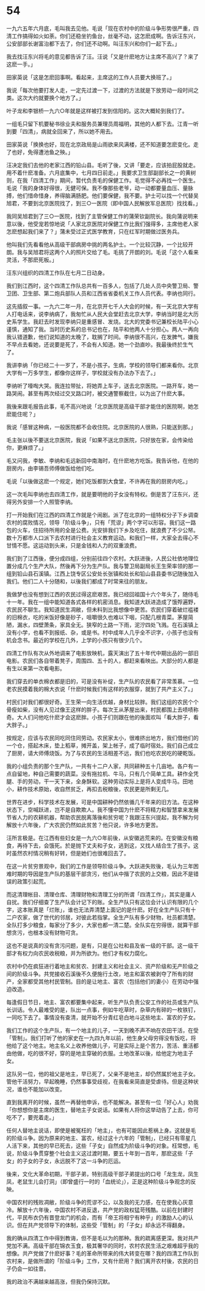 # 54

一九六五年六月底，毛叫我去见他。毛说「现在农村中的阶级斗争形势很严重，四清工作搞得如火如荼。你们还稳坐钓鱼台，丝毫不动，这怎麽成啊。告诉汪东兴，公安部部长谢富治都下去了，你们还不动啊。叫汪东兴和你们一起下去。」

我去找汪东兴将毛的意见都告诉了汪。汪说「又是什麽地方让主席不高兴了？来了这麽一手。」

田家英说「这是怎麽回事啊。看起来，主席这的工作人员要大换班了。」

我说「每次他要打发人走，一定先过渡一下，过渡的方法就是下放劳动一段时间之类。这次大约就要换个地方了。」

叶子龙和李银桥一九六○年就是这样被打发到信阳的。这次大概轮到我们了。

一组毛只留下机要秘书徐业夫和服务员兼理员周福明，其他的人都下去。江青一听到要「四清」，病就全回来了，所以她不用去。

田家英说「换换也好，现在北京政局是山雨欲来风满楼，还不知道要怎麽变化。走了也好，免得遭池鱼之殃。」

汪决定我们去他的老家江西的铅山县。毛听了後，又讲「要走，应该拍屁股就走。用不着什麽准备。六月底集中，七月四日前走。」我要求卫生部副部长之一的黄树则，在我「四清工作」期间，暂代负责毛的保健工作。毛觉得不必再找一个医生。毛说「我的身体好得很，无健可保。我不像那些老爷，动一动都要量血压、量脉搏，他们惜命惜身，养得脑满肠肥。他们要保健，我不要。护士可以找一个代替吴旭君，不要到北京医院找了，到三○一医院（即中国人民解放军总医院）找找看。」

我同吴旭君到了三○一医院，找到了主管保健工作的蒲荣钦副院长。我向蒲说明来意以後，他受宠若惊地说「人家北京医院对保健工作比我们强得多，主席他老人家怎麽想起我们来了？」蒲未受过正式医学教育，只在红军时期做过医务兵。

他叫我们先看看他从高级干部病房中挑的两名护士。一个比较沉静，一个比较开朗。我与吴旭君将这两个人的照片交给了毛。毛挑了开朗的刘。毛说「这个人看来灵活，不那麽死板。」

汪东兴组织的四清工作队在七月二日动身。

我们到江西时，这个四清工作队总共有一百多人，包括了几处人员中央警卫局、警卫团、卫生部、第二炮兵部队人员和江西省省委机关工作人员代表。李纳也同行。

这先插叙一事。一九六二年一月，在北京开七千人大会的时候，有一天北京大学有人打电话来，说李纳病了，我匆忙从人民大会堂赶去北京大学，李纳当时是北大历史系学生。我赶去时发现李纳只是重感冒、发烧。北大的党委书记兼校长陆平小心谨慎，通知了我。当时历史系的总书记也在，陆平和他两人十分担心。两人一再向我认错道歉，他们说知道的太晚了，耽搁了时间。李纳很不高兴，在发脾气，嫌我不早点去看她，还说要是死了，不会有人知道。她一个劲直吵。我最後终於生气了。

我讲李纳「你已经二十一岁了，不是小孩子。生病，学校的领导们都来看你。北京大学有一万多学生，都像你这样子，学校就没有办法办下去了。」

李纳听了嚎啕大哭。我连拉带扯，将她弄上车子，送去北京医院。一路开车，她一路哭闹。甚至有两次经过交叉路口时，被交通警察截住，以为出了什麽大事。

我後来跟毛报告此事，毛不高兴地说「北京医院是高级干部才能住的医院啊，她怎麽能住呢？」

我说「感冒这种病，一般医院都不会收住院。北京医院的人很熟，只能送到那。」

毛主张以後不要送北京医院，我说「如果不送北京医院，只好放在家，会传染给你，更麻烦了。」

毛又问我，李敏、李纳和毛远新回中南海时，在什麽地方吃饭。我告诉他，在他的厨房内，由李锡吾师傅做饭给他们吃。

毛说「以後做这麽一个规定，她们吃饭都到大食堂，不许再在我的厨房内吃。」

这一次毛叫李纳也去四清工作，就是要明他的子女没有特权。倒是苦了汪东兴，还得另外安排一个人照管李纳。

打一开始我们在江西的四清工作就是个闹剧。派了在北京的一组特权分子下乡调查农村的腐败情况，领导「阶级斗争」，只有「荒谬」两个字可以形容。我们这一路包的火车，住招待所用的全是公费。光安排我们下乡及吃住，就浪费了不少公帑。数十万都市人口派下去农村进行社会主义教育运动。和我们一样，大家全去得心不甘情不愿。这运动到头来，只是金钱和人力的双重浪费。

我们到了江西後，便分成四组，分别前往四个农村。大跃进後，人民公社依地理位置分成几个生产大队，然後再下分为生产队。我与警卫局副局长王生荣率领的那一组到铅山县石溪镇。江西上饶专区公安处长张镇和处长和铅山县县委书记随後加入我们。他们二人十分随和，以後我们都成了时常来往的朋友。

我做梦也没有想到江西的农民过得这麽艰苦。我已经回祖国十六个年头了，随侍毛十一年。我在一组中能知道各式各样的机密消息。我知道大跃进造成了饿殍遍野，农民民不聊生。我知道民生凋敝，但未料到比我想像中更苦。农民们穿着破烂褴褛的旧棉衣，吃的米饭好像是砂子，咀嚼很久也难以下咽，只配几根青菜。茅屋简陋，漏水，四壁萧条，家具全无。狭窄的土路一下雨，泥泞四处飞溅。在石溪镇上没有小学，也看不到报纸、杂，或是书。村中成年人几乎全不识字，小孩子也没有机会念书。最近的学校在几外，上学的小孩只有很少几个。

四清工作队有次从外地调来了电影放映机，露天演出了五十年代中期出品的一部旧电影。农民们各自带着凳子，周围四、五十的人，都赶来看映出。大部分的人都是有生以来第一次看电影。

我们穿去的单衣棉衣都是旧的，可是没有补绽，生产队的农民看了非常羡慕。一位老农民摸着我的棉大衣说「什麽时候我们有这样的衣服穿，就到了共产主义了。」

村民们对我们都很好奇。王生荣一向生活优越，身材比较胖。我们这组的农民个个骨瘦如柴，没有人见过像王这样的胖子。每次王从茅屋出来，村民都围上去啧啧称奇。大人们问他吃什麽才会这麽胖。小孩子们则跟在他的後面欢叫「看大胖子，看大胖子。」

按规定，应该与农民同吃同住同劳动。农民家太小，很难挤出地方，我们借他们的一个仓，搭起木床，垫上稻草，摊开盖，架上帐子，成了临时宿处。我们自己成立了厨房，请大师傅烧饭。为了与农民的生活相差不远，我们也吃农民吃的硬乾饭。

我的小组负责的那个生产队，一共有十二户人家，共同耕种五十几亩地。各户有一点自留地，种自己需要的蔬菜。没有拖拉机、牛马，只有几个简单工具。耕作全凭腿、手的劳动，干一天下来，全身酥软。这种劳动实际上是将人变成牛马。田地小，耕作技术原始，收自然贫乏，再扣去税粮後，农民更是所剩无几。

世界在进步，科学技术在发展，可是中国耕种仍然依循几千年来的旧方法。在这种状态下，空喊跃进，岂不是自欺欺人。我不懂中国为什麽不将精力和智慧拿来发展节省人力的农耕机器，帮助农民脱离落後和贫穷呢？我跟汪东兴提起，我不解为何解放十六年後，广大农民仍然如此贫苦？他只说，许多地方更苦。

汪所言极是。在江西有些妇女是一九六○年前後，从安徽逃荒来的。在安徽没有粮食，再待下去，会饿死。於是抛下丈夫和子女，逃到这，又找人结合生了孩子。这时虽然农村情况稍有好转，但是她们也很难回去了。

在这一片贫穷景观中，我们的工作是领导阶级斗争。大跃进失败後，毛认为三年困难时期的导因是生产队的基层干部贪污，他们从中揩了农民的上交粮，因此不是错误的政策引起荒。

而这清理帐目、清理仓库、清理财物和清理工分的所谓「四清工作」，其实是庸人自扰。我们仔细查了生产队会计记下的账。全生产队只有这位会计认识有限的几个字，这本账真是「烂账」，谁也无法弄清楚上面记的是什麽。好在全生产队只有十二户农家，做了世代的邻居，对彼此若指掌。全生产队有多少财物，社员都清楚。全队打多少粮食，每家分了多少，大家也都一清二楚。全队实在穷得很，就算干部想贪污，也根本没有财物可贪。

这也不是说真的没有贪污问题，是有，只是在公社和县及省一级的干部。这一级干部才有权力向农民收税粮，并为所欲为。他们才有权力腐化。

农村中仍在疯狂进行着地主和贫农、封建主义和社会主义、资产阶级和无产阶级之间的阶级斗争。共党接收石溪後不久便施行土改，地主和富农被剥夺了所有的财产，全家都受其他村民管制。目的是让地主、富农（包括他们的妻小）在劳动中强迫改造。

每逢假日节日，地主、富农都要集中起来，听生产队负责公安工作的社员或生产队长训话。令人最难受的是，队出一点事，例如牛吃草时，杂草内有碎的一枚铁钉，一同吃下去了。事情没有查清，就开始不分青红皂白地斗这些地主、富农的子女。

我们工作的这个生产队，有一个地主的儿子，一天到晚不声不响在农田干活，在受「管制」。我们打听了他的家史在一九四九年以前，他生身父母穷得没有饭吃，将他给了这个地主。地主名义上收养他做儿子，可是实际上是个苦力，苦活、重活都由他做，吃的很不好，穿的是地主穿破的衣服。土地改革以後，给他定为地主子女。

这队另一位，他的祖父是地主，早已死了，父亲不是地主，却仍然属於地主子女。管他干活努力，早起晚睡，仍然事事受歧视，在我看来简直是受虐待。但是这种状况，谁也不能加以改变。

直到我离开的时候，虽然一再替他申诉，也不能解决。甚至有一位「好心人」劝我「你想想你是主席的医生，替地主子女说话。如果有人将你这举动告了上去，你可吃不了，要兜着走。」

任何人替地主说话，即使是被冤枉的「地主」，也有可能因此惹祸上身。这就是毛的阶级斗争。因为原来的地主、富农，经过这十六年的「管制」，已经只有零星几人活下来，其他的早已死去，这些「子女」自然成为阶级斗争的对象。枉常想，毛说，阶级斗争贯穿整个社会主义这过渡时期，要五十年到一百年，那麽这些「子女」的子女的子女，永远脱不了这一斗争的厄运。

後来，文化大革命初期，干部子弟，特别高级干部子弟提出的口号「龙生龙，凤生凤，老鼠生儿会打洞」（即曾盛行一时的「血统论」），正是这种阶级斗争观念的反映。

中国农村的残败凋敝，阶级斗争的荒谬不公，以及我的无力感，在在使我心灰意冷。解放十六年後，中国农村不进反退，共产党的政权猛苛残酷。以前在封建时代，平民布衣仍有晋登龙门的机会，而有「帝王将相宁有种乎」的激励人心的认识。但在共产党领导下的体制，这些受「管制」的「子女」却永远不得翻身。

我的确从四清工作中得到教诲，但不是毛以为的那种。我的疏离感更深。我对共产党加不满。高级干部在锦衣玉食，极其奢华的同时，农村农民生活之艰难超乎我的想像。共产党做了什麽好事？毛的革命所带来的伟大转变在哪？我的四清工作队到农村来，是做所谓的「阶级斗争」工作，又有什麽用？我们离开农村後，农民的日子仍会一如往昔。

我的政治不满越来越高涨，但我仍保持沉默。
